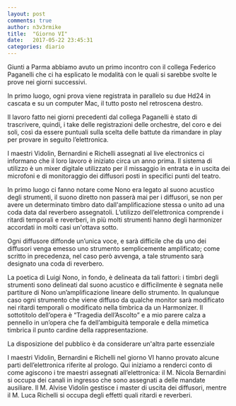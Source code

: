 ```yaml
---
layout: post
comments: true
author: n3v3rmike
title:  "Giorno VI"
date:   2017-05-22 23:45:31
categories: diario
---
```


Giunti a Parma abbiamo avuto un primo incontro con il collega Federico Paganelli che ci ha esplicato le modalità con le quali si sarebbe svolte le prove nei giorni successivi.

In primo luogo, ogni prova viene registrata in parallelo su due Hd24 in cascata e su un computer Mac, il tutto posto nel retroscena destro.

Il lavoro fatto nei giorni precedenti dal collega Paganelli è stato di trascrivere, quindi, i take delle registrazioni delle orchestre, del coro e dei soli, così da essere puntuali sulla scelta delle battute da rimandare in play per provare in seguito l’elettronica.

I maestri Vidolin, Bernardini e Richelli assegnati al live electronics ci informano che il loro lavoro è iniziato circa un anno prima. Il sistema di utilizzo è un mixer digitale utilizzato per il missaggio in entrata e in uscita dei microfoni e di monitoraggio dei diffusori posti in specifici punti del teatro.

In primo luogo ci fanno notare come Nono era legato al suono acustico degli strumenti, il suono diretto non passerà mai per i diffusori, se non per avere un determinato timbro dato dall'amplificazione stessa o unito ad una coda data dal reverbero assegnatoli. L’utilizzo dell’elettronica comprende i ritardi temporali e reverberi, in più molti strumenti hanno degli harmonizer accordati in molti casi un'ottava sotto.

Ogni diffusore diffonde un’unica voce, e sarà difficile che da uno dei diffusori venga emesso uno strumento semplicemente amplificato; come scritto in precedenza, nel caso però avvenga, a tale strumento sarà designato una coda di reverbero.

La poetica di Luigi Nono, in fondo, è delineata da tali fattori: i timbri degli strumenti sono delineati dal suono acustico e difficilmente è segnata nelle partiture di Nono un’amplificazione lineare dello strumento. In qualunque caso ogni strumento che viene diffuso da qualche monitor sarà modificato nei ritardi temporali o modificato nella timbrica da un Harmonizer. Il sottotitolo dell’opera è “Tragedia dell’Ascolto” e a mio parere calza a pennello in un’opera che fa dell’ambiguità temporale e della mimetica timbrica il punto cardine della rappresentazione.

La disposizione del pubblico è da considerare un'altra parte essenziale

I maestri Vidolin, Bernardini e Richelli nel giorno VI hanno provato alcune parti dell’elettronica riferite al prologo. Qui iniziamo a renderci conto di come agiscono i tre maestri assegnati all’elettronica: il M. Nicola Bernardini si occupa dei canali in ingresso che sono assegnati a delle mandate ausiliare. Il M. Alvise Vidolin gestisce i master di uscita dei diffusori, mentre il M. Luca Richelli si occupa degli effetti quali ritardi e reverberi. 
